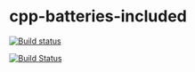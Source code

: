 # cpp-batteries-included

[![Build status](https://ci.appveyor.com/api/projects/status/bvoefdndfkfuy5j4/branch/master?svg=true)](https://ci.appveyor.com/project/memsharded/cpp-batteries-included/branch/master)


[![Build Status](https://travis-ci.org/memsharded/cpp-batteries-included.svg?branch=master)](https://travis-ci.org/memsharded/cpp-batteries-included)

